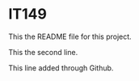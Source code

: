 # IT149

This the README file for this project.

This the second line.

This line added through Github.
